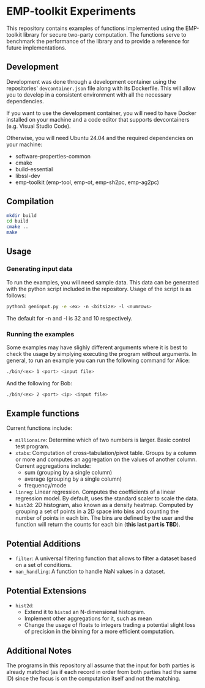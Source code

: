 # EMP-toolkit Experiments

This repository contains examples of functions implemented using the EMP-toolkit library for secure two-party computation. The functions serve
to benchmark the performance of the library and to provide a reference for future implementations.

## Development
Development was done through a development container using the repositories' `devcontainer.json` file along with its Dockerfile. This will allow you to develop in a consistent environment with all the necessary dependencies.

If you want to use the development container, you will need to have Docker installed on your machine and a code editor that supports devcontainers (e.g. Visual Studio Code).

Otherwise, you will need Ubuntu 24.04 and the required dependencies on your machine:
- software-properties-common
- cmake
- build-essential
- libssl-dev
- emp-toolkit (emp-tool, emp-ot, emp-sh2pc, emp-ag2pc)


## Compilation

```bash
mkdir build
cd build
cmake ..
make
```

## Usage
### Generating input data
To run the examples, you will need sample data. This data can be generated with the python script included in the repository. Usage of the script is as follows:

```bash
python3 geninput.py -e <ex> -n <bitsize> -l <numrows>
```

The default for -n and -l is 32 and 10 respectively. 


### Running the examples
Some examples may have slighly different arguments where it is best to check the usage by simplying executing the program without arguments. In general, to run an example you can run the following command for Alice:

```bash
./bin/<ex> 1 <port> <input file>
```

And the following for Bob:

```bash
./bin/<ex> 2 <port> <ip> <input file>
```


## Example functions

Current functions include:
 - `millionaire`: Determine which of two numbers is larger. Basic control test program.
 - `xtabs`: Computation of cross-tabulation/pivot table. Groups by a column or more and computes an aggregation on the values of another column. Current aggregations include: 
    - sum (grouping by a single column)
    - average (grouping by a single column)
    - frequency/mode
- `linreg`: Linear regression. Computes the coefficients of a linear regression model. By default, uses the standard scaler to scale the data.
- `hist2d`: 2D histogram, also known as a density heatmap. Computed by grouping a set of points in a 2D space into bins and counting the number of points in each bin. The bins are defined by the user and the function will return the counts for each bin (**this last part is TBD**).


## Potential Additions
- `filter`: A universal filtering function that allows to filter a dataset based on a set of conditions.
- `nan_handling`: A function to handle NaN values in a dataset.

## Potential Extensions
- `hist2d`: 
    - Extend it to `histnd` an N-dimensional histogram. 
    - Implement other aggregations for it, such as mean
    - Change the usage of floats to integers trading a potential slight loss of precision in the binning for a more efficient computation.

## Additional Notes
The programs in this repository all assume that the input for both parties is already matched (as if each record in order from both parties had the same ID) since the focus is on the computation itself and not the matching.
